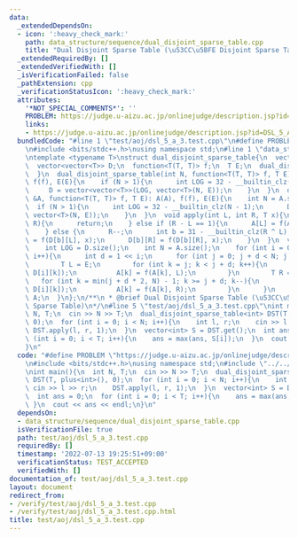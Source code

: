 ```yaml
---
data:
  _extendedDependsOn:
  - icon: ':heavy_check_mark:'
    path: data_structure/sequence/dual_disjoint_sparse_table.cpp
    title: "Dual Disjoint Sparse Table (\u53CC\u5BFE Disjoint Sparse Table)"
  _extendedRequiredBy: []
  _extendedVerifiedWith: []
  _isVerificationFailed: false
  _pathExtension: cpp
  _verificationStatusIcon: ':heavy_check_mark:'
  attributes:
    '*NOT_SPECIAL_COMMENTS*': ''
    PROBLEM: https://judge.u-aizu.ac.jp/onlinejudge/description.jsp?id=DSL_5_A
    links:
    - https://judge.u-aizu.ac.jp/onlinejudge/description.jsp?id=DSL_5_A
  bundledCode: "#line 1 \"test/aoj/dsl_5_a_3.test.cpp\"\n#define PROBLEM \"https://judge.u-aizu.ac.jp/onlinejudge/description.jsp?id=DSL_5_A\"\
    \n#include <bits/stdc++.h>\nusing namespace std;\n#line 1 \"data_structure/sequence/dual_disjoint_sparse_table.cpp\"\
    \ntemplate <typename T>\nstruct dual_disjoint_sparse_table{\n  vector<T> A;\n\
    \  vector<vector<T>> D;\n  function<T(T, T)> f;\n  T E;\n  dual_disjoint_sparse_table(){\n\
    \  }\n  dual_disjoint_sparse_table(int N, function<T(T, T)> f, T E): A(N, E),\
    \ f(f), E(E){\n    if (N > 1){\n      int LOG = 32 - __builtin_clz(N - 1);\n \
    \     D = vector<vector<T>>(LOG, vector<T>(N, E));\n    }\n  }\n  dual_disjoint_sparse_table(vector<T>\
    \ &A, function<T(T, T)> f, T E): A(A), f(f), E(E){\n    int N = A.size();\n  \
    \  if (N > 1){\n      int LOG = 32 - __builtin_clz(N - 1);\n      D = vector<vector<T>>(LOG,\
    \ vector<T>(N, E));\n    }\n  }\n  void apply(int L, int R, T x){\n    if (L ==\
    \ R){\n      return;\n    } else if (R - L == 1){\n      A[L] = f(A[L], x);\n\
    \    } else {\n      R--;\n      int b = 31 - __builtin_clz(R ^ L);\n      D[b][L]\
    \ = f(D[b][L], x);\n      D[b][R] = f(D[b][R], x);\n    }\n  }\n  vector<T> get(){\n\
    \    int LOG = D.size();\n    int N = A.size();\n    for (int i = 0; i < LOG;\
    \ i++){\n      int d = 1 << i;\n      for (int j = 0; j + d < N; j += d * 2){\n\
    \        T L = E;\n        for (int k = j; k < j + d; k++){\n          L = f(L,\
    \ D[i][k]);\n          A[k] = f(A[k], L);\n        }\n        T R = E;\n     \
    \   for (int k = min(j + d * 2, N) - 1; k >= j + d; k--){\n          R = f(R,\
    \ D[i][k]);\n          A[k] = f(A[k], R);\n        }\n      }\n    }\n    return\
    \ A;\n  }\n};\n/**\n * @brief Dual Disjoint Sparse Table (\u53CC\u5BFE Disjoint\
    \ Sparse Table)\n*/\n#line 5 \"test/aoj/dsl_5_a_3.test.cpp\"\nint main(){\n  int\
    \ N, T;\n  cin >> N >> T;\n  dual_disjoint_sparse_table<int> DST(T, plus<int>(),\
    \ 0);\n  for (int i = 0; i < N; i++){\n    int l, r;\n    cin >> l >> r;\n   \
    \ DST.apply(l, r, 1);\n  }\n  vector<int> S = DST.get();\n  int ans = 0;\n  for\
    \ (int i = 0; i < T; i++){\n    ans = max(ans, S[i]);\n  }\n  cout << ans << endl;\n\
    }\n"
  code: "#define PROBLEM \"https://judge.u-aizu.ac.jp/onlinejudge/description.jsp?id=DSL_5_A\"\
    \n#include <bits/stdc++.h>\nusing namespace std;\n#include \"../../data_structure/sequence/dual_disjoint_sparse_table.cpp\"\
    \nint main(){\n  int N, T;\n  cin >> N >> T;\n  dual_disjoint_sparse_table<int>\
    \ DST(T, plus<int>(), 0);\n  for (int i = 0; i < N; i++){\n    int l, r;\n   \
    \ cin >> l >> r;\n    DST.apply(l, r, 1);\n  }\n  vector<int> S = DST.get();\n\
    \  int ans = 0;\n  for (int i = 0; i < T; i++){\n    ans = max(ans, S[i]);\n \
    \ }\n  cout << ans << endl;\n}\n"
  dependsOn:
  - data_structure/sequence/dual_disjoint_sparse_table.cpp
  isVerificationFile: true
  path: test/aoj/dsl_5_a_3.test.cpp
  requiredBy: []
  timestamp: '2022-07-13 19:25:51+09:00'
  verificationStatus: TEST_ACCEPTED
  verifiedWith: []
documentation_of: test/aoj/dsl_5_a_3.test.cpp
layout: document
redirect_from:
- /verify/test/aoj/dsl_5_a_3.test.cpp
- /verify/test/aoj/dsl_5_a_3.test.cpp.html
title: test/aoj/dsl_5_a_3.test.cpp
---
```

